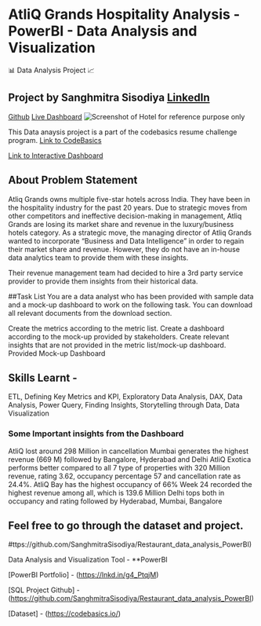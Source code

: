 # AtliQ Grands Hospitality Analysis - PowerBI - Data Analysis and Visualization
📊 Data Analysis Project 📈 
## Project by Sanghmitra Sisodiya [LinkedIn](https://in.linkedin.com/in/sanghmitra-sisodiya-229986173)
[Github](https://github.com/SanghmitraSisodiya) [Live Dashboard](https://www.novypro.com/profile_projects/sanghmitrasisodiya)
![Screenshot of Hotel for reference purpose only](https://www.luxuryhotelawards.com/wp-content/uploads/sites/8/2023/03/Thanes-Piamnamai-251-scaled.jpg)

This Data anaysis project is a part of the codebasics resume challenge program.
[Link to CodeBasics](https://codebasics.io/)

[Link to Interactive Dashboard](https://www.novypro.com/profile_projects/sanghmitrasisodiya)

## About Problem Statement
Atliq Grands owns multiple five-star hotels across India. They have been in the hospitality industry for the past 20 years. Due to strategic moves from other competitors and ineffective decision-making in management, Atliq Grands are losing its market share and revenue in the luxury/business hotels category. As a strategic move, the managing director of Atliq Grands wanted to incorporate “Business and Data Intelligence” in order to regain their market share and revenue. However, they do not have an in-house data analytics team to provide them with these insights.

Their revenue management team had decided to hire a 3rd party service provider to provide them insights from their historical data.

##Task List
You are a data analyst who has been provided with sample data and a mock-up dashboard to work on the following task. You can download all relevant documents from the download section.

Create the metrics according to the metric list.
Create a dashboard according to the mock-up provided by stakeholders.
Create relevant insights that are not provided in the metric list/mock-up dashboard.
Provided Mock-up Dashboard

## Skills Learnt - 
ETL, Defining Key Metrics and KPI, Exploratory Data Analysis, DAX, Data Analysis, Power Query, Finding Insights, Storytelling through Data, Data Visualization

### Some Important insights from the Dashboard
AtliQ lost around 298 Million in cancellation
Mumbai generates the highest revenue (669 M) followed by Bangalore, Hyderabad and Delhi
AtliQ Exotica performs better compared to all 7 type of properties with 320 Million revenue, rating 3.62, occupancy percentage 57 and cancellation rate as 24.4%.
AtliQ Bay has the highest occupancy of 66%
Week 24 recorded the highest revenue among all, which is 139.6 Million
Delhi tops both in occupancy and rating followed by Hyderabad, Mumbai, Bangalore

## Feel free to go through the dataset and project.

#ttps://github.com/SanghmitraSisodiya/Restaurant_data_analysis_PowerBI)

Data Analysis and Visualization Tool - **PowerBI  



[PowerBI Portfolio] - (https://lnkd.in/g4_PtqjM)

[SQL Project Github] - (https://github.com/SanghmitraSisodiya/Restaurant_data_analysis_PowerBI)

[Dataset] - (https://codebasics.io/)



